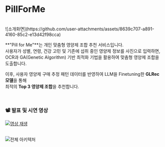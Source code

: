 # PillForMe  
<br/>  
![소개화면](https://github.com/user-attachments/assets/8639c707-a891-4160-85c2-e13d42f98cca)
<br/>  

**"Pill for Me"**는 개인 맞춤형 영양제 조합 추천 서비스입니다.  
사용자가 성별, 연령, 건강 고민 및 기존에 섭취 중인 영양제 정보를 사진으로 입력하면,  
OCR과 GA(Genetic Algorithm) 기반 최적화 기법을 활용하여 맞춤형 영양제 조합을 도출합니다.  

이후, 사용자 영양제 구매 추정 패턴 데이터를 반영하여 LLM을 Finetuning한 **GLRec 모델**을 통해  
최적의 **Top 3 영양제 조합**을 추천합니다.  

<br/>

### 📽️ 발표 및 시연 영상  
[![영상 재생](https://img.youtube.com/vi/-ulZOF3TM_0/0.jpg)](https://www.youtube.com/watch?v=-ulZOF3TM_0)  
<br/>  

![전체 아키텍처](https://github.com/user-attachments/assets/6a89592c-c091-4028-baa2-f3bee8d47c9e)  


